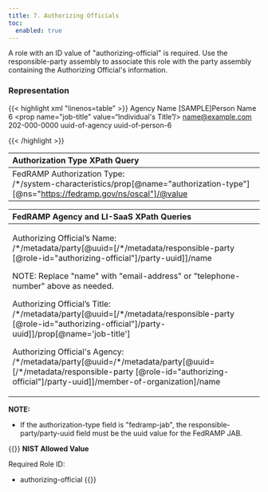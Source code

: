 ```yaml
---
title: 7. Authorizing Officials
toc:
  enabled: true
---
```


A role with an ID value of "authorizing-official" is required. Use the responsible-party assembly to associate this role with the party assembly containing the Authorizing Official's information. 

### **Representation**
{{< highlight xml "linenos=table" >}}
<metadata>
      <role id="authorizing-official">
         <title>Authorizing Official</title>
      </role>
      <party uuid="uuid-of-agency" type="organization">
         <name>Agency Name</name>
      </party>
      <party uuid="uuid-of-person-6" type="person">
         <name>[SAMPLE]Person Name 6</name>
         <prop name="job-title" value=“Individual's Title”/>
         <email-address>name@example.com</email-address>
         <telephone-number>202-000-0000</telephone-number>
         <member-of-organization>uuid-of-agency</member-of-organization>
      </party>
      <responsible-party role-id="authorizing-official">
         <party-uuid>uuid-of-person-6</party-uuid>
      </responsible-party>
   </metadata>
   <!-- import -->
   <system-characteristics>
   <!-- description -->
      <prop name="authorization-type" 
                              ns=https://fedramp.gov/ns/oscal value=“fedramp-agency”/>
   <!-- prop -->
   </system-characteristics>
{{< /highlight >}}


|**Authorization Type XPath Query**|
| :- |
|FedRAMP Authorization Type:<br>/\*/system-characteristics/prop[@name="authorization-type"]‌[@ns="https://fedramp.gov/ns/oscal"]/@value|

|**FedRAMP Agency and LI-SaaS XPath Queries**|
| :- |
|<p>Authorizing Official’s Name:<br>/\*/metadata/party[@uuid=[/\*/metadata/responsible-party [@role-id="authorizing-official"]/party-uuid]]/name</p><p>NOTE: Replace "name" with "email-address" or "telephone-number" above as needed.</p><p>Authorizing Official’s Title:<br>/\*/metadata/party[@uuid=[/\*/metadata/responsible-party [@role-id="authorizing-official"]/party-uuid]]/prop[@name='job-title']</p><p>Authorizing Official's Agency:<br>/\*/metadata/party[@uuid=/\*/metadata/party[@uuid=[/\*/metadata/responsible-party [@role-id="authorizing-official"]/party-uuid]]/member-of-organization]/name</p>|

**NOTE:** 

- If the authorization-type field is "fedramp-jab", the responsible-party/party-uuid field must be the uuid value for the FedRAMP JAB.


{{<callout>}}
**NIST Allowed Value**

Required Role ID:
- authorizing-official
{{</callout>}}